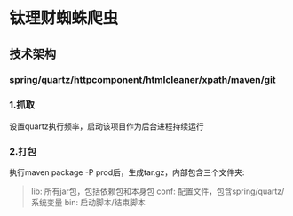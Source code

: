 钛理财蜘蛛爬虫
===================================

技术架构
-----------------------------------
### spring/quartz/httpcomponent/htmlcleaner/xpath/maven/git

### 1.抓取
设置quartz执行频率，启动该项目作为后台进程持续运行

### 2.打包
执行maven package -P prod后，生成tar.gz，内部包含三个文件夹:
> lib: 所有jar包，包括依赖包和本身包
> conf: 配置文件，包含spring/quartz/系统变量
> bin: 启动脚本/结束脚本